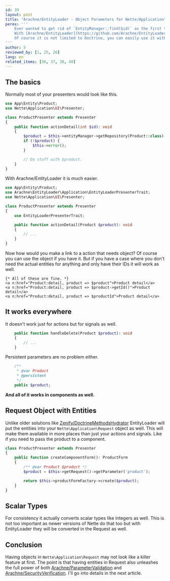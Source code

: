 ```yaml
---
id: 39
layout: post
title: "Arachne/EntityLoader - Object Parameters for Nette/Application"
perex: '''
    Ever wanted to get rid of `EntityManager::find($id)` as the first thing in your every presenter action?
    With [Arachne/EntityLoader](https://github.com/Arachne/EntityLoader) you can.
    Of course it is not limited to Doctrine, you can easily use it with a different ORM library.
'''
author: 5
reviewed_by: [1, 25, 26]
lang: en
related_items: [36, 37, 38, 40]
---
```


## The basics

Normally most of your presenters would look like this.

```php
use App\Entity\Product;
use Nette\Application\UI\Presenter;

class ProductPresenter extends Presenter
{
    public function actionDetail(int $id): void
    {
        $product = $this->entityManager->getRepository(Product::class)->find($id);
        if (!$product) {
            $this->error();
        }

        // Do stuff with $product.
    }
}
```

With Arachne/EntityLoader it is much easier.

```php
use App\Entity\Product;
use Arachne\EntityLoader\Application\EntityLoaderPresenterTrait;
use Nette\Application\UI\Presenter;

class ProductPresenter extends Presenter
{
    use EntityLoaderPresenterTrait;

    public function actionDetail(Product $product): void
    {
        // ...
    }
}
```

Now how would you make a link to a action that needs object? Of course you can use the object if you have it. But if you have a case where you don't need the actual entities for anything and only have their IDs it will work as well.

```
{* All of these are fine. *}
<a n:href="Product:detail, product => $product">Product detail</a>
<a n:href="Product:detail, product => $product->getId()">Product detail</a>
<a n:href="Product:detail, product => $productId">Product detail</a>
```


## It works everywhere

It doesn't work just for actions but for signals as well.

```php
    public function handleDelete(Product $product): void
    {
        // ...
    }
```

Persistent parameters are no problem either.

```php
    /**
     * @var Product
     * @persistent
     */
    public $product;
```

**And all of it works in components as well.**


## Request Object with Entities

Unlike older solutions like [Zenify/DoctrineMethodsHydrator](https://github.com/DeprecatedPackages/DoctrineMethodsHydrator) EntityLoader will put the entities into your `Nette\Application\Request` object as well. This will make them available in more places than just your actions and signals. Like if you need to pass the product to a component.

```php
class ProductPresenter extends Presenter
{
    public function createComponentForm(): ProductForm
    {
        /** @var Product $product */
        $product = $this->getRequest()->getParameter('product');

        return $this->productFormFactory->create($product);
    }
}
```


## Scalar Types

For consistency it actually converts scalar types like integers as well. This is not too important as newer versions of Nette do that too but with EntityLoader they will be converted in the Request as well.


## Conclusion

Having objects in `Nette\Application\Request` may not look like a killer feature at first. The point is that having entities in Request also unleashes the full power of both [Arachne/ParameterValidation](https://github.com/Arachne/ParameterValidation) and [Arachne/SecurityVerification](https://github.com/Arachne/SecurityVerification). I'll go into details in the next article.

